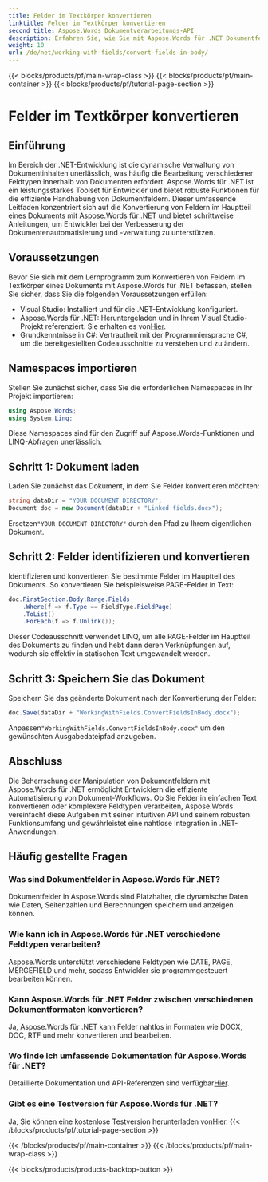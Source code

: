 ```yaml
---
title: Felder im Textkörper konvertieren
linktitle: Felder im Textkörper konvertieren
second_title: Aspose.Words Dokumentverarbeitungs-API
description: Erfahren Sie, wie Sie mit Aspose.Words für .NET Dokumentfelder in statischen Text konvertieren, um die Effizienz der Dokumentverarbeitung zu verbessern.
weight: 10
url: /de/net/working-with-fields/convert-fields-in-body/
---
```


{{< blocks/products/pf/main-wrap-class >}}
{{< blocks/products/pf/main-container >}}
{{< blocks/products/pf/tutorial-page-section >}}

# Felder im Textkörper konvertieren

## Einführung

Im Bereich der .NET-Entwicklung ist die dynamische Verwaltung von Dokumentinhalten unerlässlich, was häufig die Bearbeitung verschiedener Feldtypen innerhalb von Dokumenten erfordert. Aspose.Words für .NET ist ein leistungsstarkes Toolset für Entwickler und bietet robuste Funktionen für die effiziente Handhabung von Dokumentfeldern. Dieser umfassende Leitfaden konzentriert sich auf die Konvertierung von Feldern im Hauptteil eines Dokuments mit Aspose.Words für .NET und bietet schrittweise Anleitungen, um Entwickler bei der Verbesserung der Dokumentenautomatisierung und -verwaltung zu unterstützen.

## Voraussetzungen

Bevor Sie sich mit dem Lernprogramm zum Konvertieren von Feldern im Textkörper eines Dokuments mit Aspose.Words für .NET befassen, stellen Sie sicher, dass Sie die folgenden Voraussetzungen erfüllen:

- Visual Studio: Installiert und für die .NET-Entwicklung konfiguriert.
-  Aspose.Words für .NET: Heruntergeladen und in Ihrem Visual Studio-Projekt referenziert. Sie erhalten es von[Hier](https://releases.aspose.com/words/net/).
- Grundkenntnisse in C#: Vertrautheit mit der Programmiersprache C#, um die bereitgestellten Codeausschnitte zu verstehen und zu ändern.

## Namespaces importieren

Stellen Sie zunächst sicher, dass Sie die erforderlichen Namespaces in Ihr Projekt importieren:

```csharp
using Aspose.Words;
using System.Linq;
```

Diese Namespaces sind für den Zugriff auf Aspose.Words-Funktionen und LINQ-Abfragen unerlässlich.

## Schritt 1: Dokument laden

Laden Sie zunächst das Dokument, in dem Sie Felder konvertieren möchten:

```csharp
string dataDir = "YOUR DOCUMENT DIRECTORY";
Document doc = new Document(dataDir + "Linked fields.docx");
```

 Ersetzen`"YOUR DOCUMENT DIRECTORY"` durch den Pfad zu Ihrem eigentlichen Dokument.

## Schritt 2: Felder identifizieren und konvertieren

Identifizieren und konvertieren Sie bestimmte Felder im Hauptteil des Dokuments. So konvertieren Sie beispielsweise PAGE-Felder in Text:

```csharp
doc.FirstSection.Body.Range.Fields
    .Where(f => f.Type == FieldType.FieldPage)
    .ToList()
    .ForEach(f => f.Unlink());
```

Dieser Codeausschnitt verwendet LINQ, um alle PAGE-Felder im Hauptteil des Dokuments zu finden und hebt dann deren Verknüpfungen auf, wodurch sie effektiv in statischen Text umgewandelt werden.

## Schritt 3: Speichern Sie das Dokument

Speichern Sie das geänderte Dokument nach der Konvertierung der Felder:

```csharp
doc.Save(dataDir + "WorkingWithFields.ConvertFieldsInBody.docx");
```

 Anpassen`"WorkingWithFields.ConvertFieldsInBody.docx"` um den gewünschten Ausgabedateipfad anzugeben.

## Abschluss

Die Beherrschung der Manipulation von Dokumentfeldern mit Aspose.Words für .NET ermöglicht Entwicklern die effiziente Automatisierung von Dokument-Workflows. Ob Sie Felder in einfachen Text konvertieren oder komplexere Feldtypen verarbeiten, Aspose.Words vereinfacht diese Aufgaben mit seiner intuitiven API und seinem robusten Funktionsumfang und gewährleistet eine nahtlose Integration in .NET-Anwendungen.

## Häufig gestellte Fragen

### Was sind Dokumentfelder in Aspose.Words für .NET?
Dokumentfelder in Aspose.Words sind Platzhalter, die dynamische Daten wie Daten, Seitenzahlen und Berechnungen speichern und anzeigen können.

### Wie kann ich in Aspose.Words für .NET verschiedene Feldtypen verarbeiten?
Aspose.Words unterstützt verschiedene Feldtypen wie DATE, PAGE, MERGEFIELD und mehr, sodass Entwickler sie programmgesteuert bearbeiten können.

### Kann Aspose.Words für .NET Felder zwischen verschiedenen Dokumentformaten konvertieren?
Ja, Aspose.Words für .NET kann Felder nahtlos in Formaten wie DOCX, DOC, RTF und mehr konvertieren und bearbeiten.

### Wo finde ich umfassende Dokumentation für Aspose.Words für .NET?
 Detaillierte Dokumentation und API-Referenzen sind verfügbar[Hier](https://reference.aspose.com/words/net/).

### Gibt es eine Testversion für Aspose.Words für .NET?
 Ja, Sie können eine kostenlose Testversion herunterladen von[Hier](https://releases.aspose.com/).
{{< /blocks/products/pf/tutorial-page-section >}}

{{< /blocks/products/pf/main-container >}}
{{< /blocks/products/pf/main-wrap-class >}}

{{< blocks/products/products-backtop-button >}}
